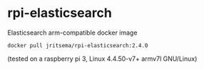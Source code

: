 # rpi-elasticsearch

Elasticsearch arm-compatible docker image 

```
docker pull jritsema/rpi-elasticsearch:2.4.0
```

(tested on a raspberry pi 3, Linux 4.4.50-v7+ armv7l GNU/Linux)

